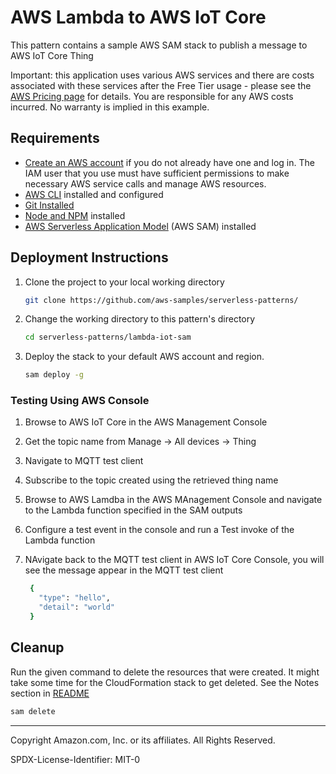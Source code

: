 # AWS Lambda to AWS IoT Core

This pattern contains a sample AWS SAM stack to publish a message to AWS IoT Core Thing

Important: this application uses various AWS services and there are costs associated with these services after the Free Tier usage - please see the [AWS Pricing page](https://aws.amazon.com/pricing/) for details. You are responsible for any AWS costs incurred. No warranty is implied in this example.

## Requirements

* [Create an AWS account](https://portal.aws.amazon.com/gp/aws/developer/registration/index.html) if you do not already have one and log in. The IAM user that you use must have sufficient permissions to make necessary AWS service calls and manage AWS resources.
* [AWS CLI](https://docs.aws.amazon.com/cli/latest/userguide/install-cliv2.html) installed and configured
* [Git Installed](https://git-scm.com/book/en/v2/Getting-Started-Installing-Git)
* [Node and NPM](https://nodejs.org/en/download/) installed
* [AWS Serverless Application Model](https://docs.aws.amazon.com/serverless-application-model/latest/developerguide/serverless-sam-cli-install.html) (AWS SAM) installed

## Deployment Instructions

1. Clone the project to your local working directory

   ```sh
   git clone https://github.com/aws-samples/serverless-patterns/ 
   ```

2. Change the working directory to this pattern's directory

   ```sh
   cd serverless-patterns/lambda-iot-sam
   ```
3. Deploy the stack to your default AWS account and region. 

   ```sh
   sam deploy -g
   ```

### Testing Using AWS Console

1. Browse to AWS IoT Core in the AWS Management Console
2. Get the topic name from Manage -> All devices -> Thing
3. Navigate to MQTT test client
4. Subscribe to the topic created using the retrieved thing name
5. Browse to AWS Lamdba in the AWS MAnagement Console and navigate to the Lambda function specified in the SAM outputs
6. Configure  a test event in the console and run a Test invoke of the Lambda function
7. NAvigate back to the MQTT test client in AWS IoT Core Console, you will see the message appear in the MQTT test client

   ```sh
    {
      "type": "hello",
      "detail": "world"
    }
   ```

## Cleanup
 
Run the given command to delete the resources that were created. It might take some time for the CloudFormation stack to get deleted. See the Notes section in [README](./README.md)

```sh
sam delete
```

----
Copyright Amazon.com, Inc. or its affiliates. All Rights Reserved. 

SPDX-License-Identifier: MIT-0
